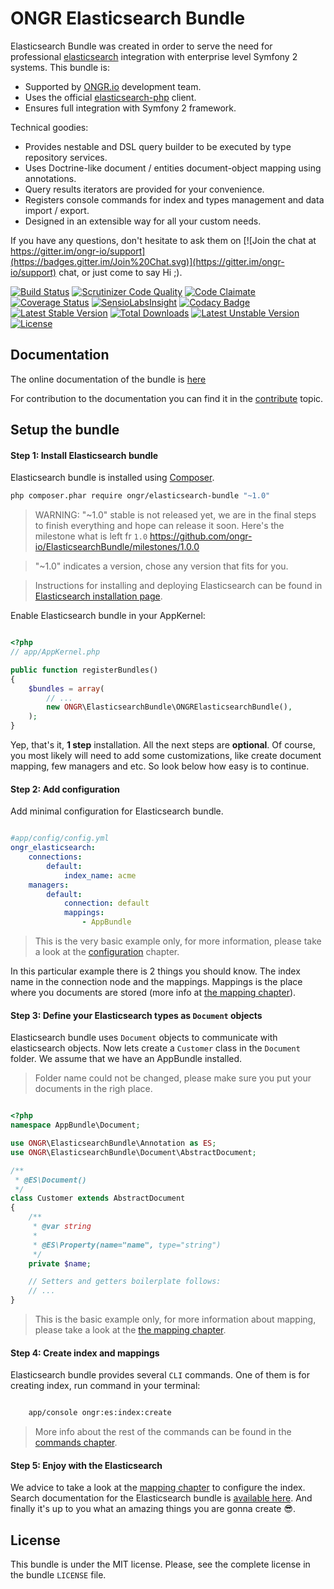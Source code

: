 # ONGR Elasticsearch Bundle

Elasticsearch Bundle was created in order to serve the need for
professional [elasticsearch](https://www.elastic.co/products/elasticsearch) integration with enterprise level Symfony
2 systems. This bundle is:

* Supported by [ONGR.io](http://ongr.io) development team.
* Uses the official [elasticsearch-php](https://github.com/elastic/elasticsearch-php) client.
* Ensures full integration with Symfony 2 framework.

Technical goodies:

* Provides nestable and DSL query builder to be executed by type repository services.
* Uses Doctrine-like document / entities document-object mapping using annotations.
* Query results iterators are provided for your convenience.
* Registers console commands for index and types management and data import / export.
* Designed in an extensible way for all your custom needs.

If you have any questions, don't hesitate to ask them on [![Join the chat at https://gitter.im/ongr-io/support](https://badges.gitter.im/Join%20Chat.svg)](https://gitter.im/ongr-io/support)
 chat, or just come to say Hi ;).


[![Build Status](https://travis-ci.org/ongr-io/ElasticsearchBundle.svg?branch=master)](https://travis-ci.org/ongr-io/ElasticsearchBundle)
[![Scrutinizer Code Quality](https://scrutinizer-ci.com/g/ongr-io/ElasticsearchBundle/badges/quality-score.png?b=master)](https://scrutinizer-ci.com/g/ongr-io/ElasticsearchBundle/?branch=master)
[![Code Claimate](https://codeclimate.com/github/ongr-io/ElasticsearchBundle/badges/gpa.svg)](https://codeclimate.com/github/ongr-io/ElasticsearchBundle)
[![Coverage Status](https://coveralls.io/repos/ongr-io/ElasticsearchBundle/badge.svg?branch=master&service=github)](https://coveralls.io/github/ongr-io/ElasticsearchBundle?branch=master)
[![SensioLabsInsight](https://insight.sensiolabs.com/projects/3ebe6515-f946-49a3-8d9c-e5fc8d6ce5c2/mini.png)](https://insight.sensiolabs.com/projects/3ebe6515-f946-49a3-8d9c-e5fc8d6ce5c2)
[![Codacy Badge](https://api.codacy.com/project/badge/48f72253ed904482baca2f19d0dcde00)](https://www.codacy.com/app/ongr/ElasticsearchBundle)
[![Latest Stable Version](https://poser.pugx.org/ongr/elasticsearch-bundle/v/stable)](https://packagist.org/packages/ongr/elasticsearch-bundle)
[![Total Downloads](https://poser.pugx.org/ongr/elasticsearch-bundle/downloads)](https://packagist.org/packages/ongr/elasticsearch-bundle)
[![Latest Unstable Version](https://poser.pugx.org/ongr/elasticsearch-bundle/v/unstable)](https://packagist.org/packages/ongr/elasticsearch-bundle)
[![License](https://poser.pugx.org/ongr/elasticsearch-bundle/license)](https://packagist.org/packages/ongr/elasticsearch-bundle)


## Documentation

The online documentation of the bundle is [here](Resources/doc/index.md)

For contribution to the documentation you can find it in the [contribute](Resources/doc/contribute.md) topic.


## Setup the bundle

#### Step 1: Install Elasticsearch bundle

Elasticsearch bundle is installed using [Composer](https://getcomposer.org).

```bash
php composer.phar require ongr/elasticsearch-bundle "~1.0"

```

> WARNING: "~1.0" stable is not released yet, we are in the final steps to finish everything and hope can release it soon. Here's the milestone what is left fr `1.0` https://github.com/ongr-io/ElasticsearchBundle/milestones/1.0.0

> "~1.0" indicates a version, chose any version that fits for you.

> Instructions for installing and deploying Elasticsearch can be found in [Elasticsearch installation page](https://www.elastic.co/downloads/elasticsearch).

Enable Elasticsearch bundle in your AppKernel:

```php

<?php
// app/AppKernel.php

public function registerBundles()
{
    $bundles = array(
        // ...
        new ONGR\ElasticsearchBundle\ONGRElasticsearchBundle(),
    );
}

```

Yep, that's it, **1 step** installation. All the next steps are **optional**. Of course, you most likely will need to add some customizations, like create document mapping, few managers and etc. So look below how easy is to continue.


#### Step 2: Add configuration

Add minimal configuration for Elasticsearch bundle.

```yaml

#app/config/config.yml
ongr_elasticsearch:
    connections:
        default:
            index_name: acme
    managers:
        default:
            connection: default
            mappings:
                - AppBundle

```

> This is the very basic example only, for more information, please take a look at the [configuration](Resources/doc/configuration.md) chapter.

In this particular example there is 2 things you should know. The index name in the connection node and the mappings. Mappings is the place where you documents are stored (more info at [the mapping chapter](Resources/doc/mapping.md)).


#### Step 3: Define your Elasticsearch types as `Document` objects

Elasticsearch bundle uses ``Document`` objects to communicate with elasticsearch objects. Now lets create a ``Customer`` class in the ``Document`` folder. We assume that we have an AppBundle installed.

> Folder name could not be changed, please make sure you put your documents in the righ place.

```php

<?php
namespace AppBundle\Document;

use ONGR\ElasticsearchBundle\Annotation as ES;
use ONGR\ElasticsearchBundle\Document\AbstractDocument;

/**
 * @ES\Document()
 */
class Customer extends AbstractDocument
{
    /**
     * @var string
     *
     * @ES\Property(name="name", type="string")
     */
    private $name;

    // Setters and getters boilerplate follows:
    // ...
}

```

> This is the basic example only, for more information about mapping, please take a look at the [the mapping chapter](Resources/doc/mapping.md).


#### Step 4: Create index and mappings

Elasticsearch bundle provides several `CLI` commands. One of them is for creating index, run command in your terminal:

```bash

    app/console ongr:es:index:create

```

> More info about the rest of the commands can be found in the [commands chapter](Resources/doc/commands.md).


#### Step 5: Enjoy with the Elasticsearch

We advice to take a look at the [mapping chapter](Resources/doc/mapping.md) to configure the index. Search documentation for the Elasticsearch bundle is [available here](Resources/doc/search.md). And finally it's up to you what an amazing things you are gonna create :sunglasses:.


## License

This bundle is under the MIT license. Please, see the complete license
in the bundle ``LICENSE`` file.
